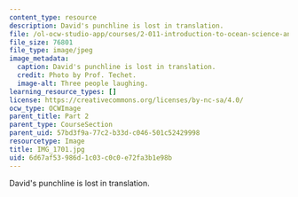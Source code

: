 ```yaml
---
content_type: resource
description: David's punchline is lost in translation.
file: /ol-ocw-studio-app/courses/2-011-introduction-to-ocean-science-and-engineering-spring-2006/6d67af53986d1c03c0c0e72fa3b1e98b_IMG_1701.jpg
file_size: 76801
file_type: image/jpeg
image_metadata:
  caption: David's punchline is lost in translation.
  credit: Photo by Prof. Techet.
  image-alt: Three people laughing.
learning_resource_types: []
license: https://creativecommons.org/licenses/by-nc-sa/4.0/
ocw_type: OCWImage
parent_title: Part 2
parent_type: CourseSection
parent_uid: 57bd3f9a-77c2-b33d-c046-501c52429998
resourcetype: Image
title: IMG_1701.jpg
uid: 6d67af53-986d-1c03-c0c0-e72fa3b1e98b
---
```

David's punchline is lost in translation.